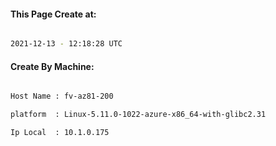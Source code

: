 
   
#### This Page Create at:

```bash

2021-12-13 - 12:18:28 UTC

```

#### Create By Machine:

```bash

Host Name : fv-az81-200

platform  : Linux-5.11.0-1022-azure-x86_64-with-glibc2.31

Ip Local  : 10.1.0.175

```

